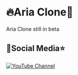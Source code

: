 # 🔥Aria Clone💯

Aria Clone still in beta

## 💬Social Media⭐

[![YouTube Channel](https://img.shields.io/badge/YouTube-Channel-red?logo=youtube)](https://youtube.com/@liebertsx?si=Ah1cAipnZBMJ-Q3e)
